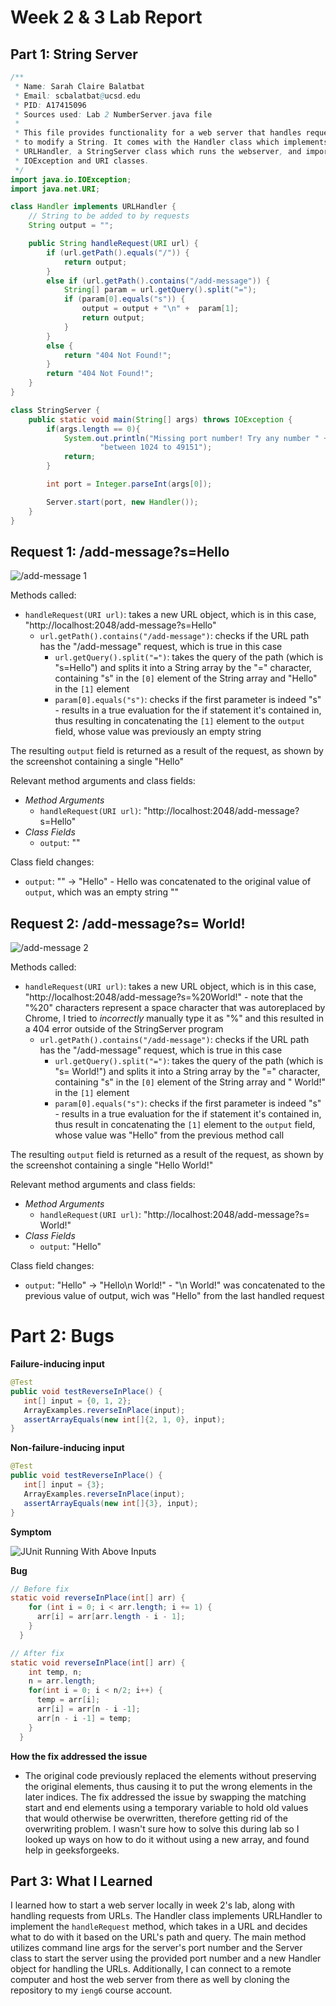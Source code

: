 # Week 2 & 3 Lab Report

## Part 1: String Server

```java
/** 
 * Name: Sarah Claire Balatbat
 * Email: scbalatbat@ucsd.edu
 * PID: A17415096
 * Sources used: Lab 2 NumberServer.java file
 * 
 * This file provides functionality for a web server that handles requests
 * to modify a String. It comes with the Handler class which implements
 * URLHandler, a StringServer class which runs the webserver, and imported
 * IOException and URI classes.
 */
import java.io.IOException;
import java.net.URI;

class Handler implements URLHandler {
    // String to be added to by requests
    String output = "";

    public String handleRequest(URI url) {
        if (url.getPath().equals("/")) {
            return output;
        }
        else if (url.getPath().contains("/add-message")) {
            String[] param = url.getQuery().split("=");
            if (param[0].equals("s")) {
                output = output + "\n" +  param[1];
                return output;
            }
        }
        else {
            return "404 Not Found!";
        }
        return "404 Not Found!";
    }
}

class StringServer {
    public static void main(String[] args) throws IOException {
        if(args.length == 0){
            System.out.println("Missing port number! Try any number " + 
                    "between 1024 to 49151");
            return;
        }

        int port = Integer.parseInt(args[0]);

        Server.start(port, new Handler());
    }
}
```

## Request 1: /add-message?s=Hello

![/add-message 1](./Lab_Report_2_files/Screenshot%20(354).png)

Methods called:
* `handleRequest(URI url)`: takes a new URL object, which is in this case, "http://localhost:2048/add-message?s=Hello"
   * `url.getPath().contains("/add-message")`: checks if the URL path has the "/add-message" request, which is true in this case
      * `url.getQuery().split("=")`: takes the query of the path (which is "s=Hello") and splits it into a String array by the "=" character, containing "s" in the `[0]` element of the String array and "Hello" in the `[1]` element
      * `param[0].equals("s")`: checks if the first parameter is indeed "s" - results in a true evaluation for the if statement it's contained in, thus resulting in concatenating the `[1]` element to the `output` field, whose value was previously an empty string

The resulting `output` field is returned as a result of the request, as shown by the screenshot containing a single "Hello"

Relevant method arguments and class fields:
* _Method Arguments_
   * `handleRequest(URI url)`: "http://localhost:2048/add-message?s=Hello"
* _Class Fields_
   * `output`: ""

Class field changes:
* `output`: "" -> "Hello" - Hello was concatenated to the original value of `output`, which was an empty string ""

## Request 2: /add-message?s= World!

![/add-message 2](./Lab_Report_2_files/Screenshot%20(362).png)

Methods called:
* `handleRequest(URI url)`: takes a new URL object, which is in this case, "http://localhost:2048/add-message?s=%20World!" - note that the "%20" characters represent a space character that was autoreplaced by Chrome, I tried to _incorrectly_ manually type it as "%" and this resulted in a 404 error outside of the StringServer program
   * `url.getPath().contains("/add-message")`: checks if the URL path has the "/add-message" request, which is true in this case
      * `url.getQuery().split("=")`: takes the query of the path (which is "s= World!") and splits it into a String array by the "=" character, containing "s" in the `[0]` element of the String array and " World!" in the `[1]` element
      * `param[0].equals("s")`: checks if the first parameter is indeed "s" - results in a true evaluation for the if statement it's contained in, thus result in concatenating the `[1]` element to the `output` field, whose value was "Hello" from the previous method call

The resulting `output` field is returned as a result of the request, as shown by the screenshot containing a single "Hello World!"

Relevant method arguments and class fields:
* _Method Arguments_
   * `handleRequest(URI url)`: "http://localhost:2048/add-message?s= World!"
* _Class Fields_
   * `output`: "Hello"

Class field changes:
* `output`: "Hello" -> "Hello\n World!" - "\n World!" was concatenated to the previous value of output, wich was "Hello" from the last handled request

# Part 2: Bugs

**Failure-inducing input**

```java
@Test
public void testReverseInPlace() {
   int[] input = {0, 1, 2};
   ArrayExamples.reverseInPlace(input);
   assertArrayEquals(new int[]{2, 1, 0}, input);
}
```

**Non-failure-inducing input**

```java
@Test
public void testReverseInPlace() {
   int[] input = {3};
   ArrayExamples.reverseInPlace(input);
   assertArrayEquals(new int[]{3}, input);
}
```

**Symptom**

![JUnit Running With Above Inputs](./Lab_Report_2_files/Screenshot%202023-01-30%20152007.jpg)

**Bug**

```java
// Before fix
static void reverseInPlace(int[] arr) {
    for (int i = 0; i < arr.length; i += 1) {
      arr[i] = arr[arr.length - i - 1];
    }
  }
```

```java
// After fix
static void reverseInPlace(int[] arr) {
    int temp, n;
    n = arr.length;
    for(int i = 0; i < n/2; i++) {
      temp = arr[i];
      arr[i] = arr[n - i -1];
      arr[n - i -1] = temp;
    }
  }
```

**How the fix addressed the issue**
* The original code previously replaced the elements without preserving the original elements, thus causing it to put the wrong elements in the later indices. The fix addressed the issue by swapping the matching start and end elements using a temporary variable to hold old values that would otherwise be overwritten, therefore getting rid of the overwriting problem. I wasn't sure how to solve this during lab so I looked up ways on how to do it without using a new array, and found help in geeksforgeeks.

## Part 3: What I Learned

I learned how to start a web server locally in week 2's lab, along with handling requests from URLs. The Handler class implements URLHandler to implement the `handleRequest` method, which takes in a URL and decides what to do with it based on the URL's path and query. The main method utilizes command line args for the server's port number and the Server class to start the server using the provided port number and a new Handler object for handling the URLs. Additionally, I can connect to a remote computer and host the web server from there as well by cloning the repository to my `ieng6` course account.